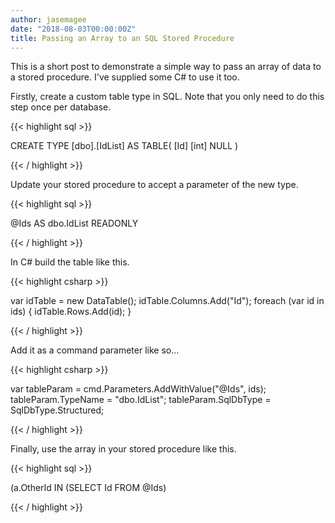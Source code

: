 ```yaml
---
author: jasemagee
date: "2018-08-03T00:00:00Z"
title: Passing an Array to an SQL Stored Procedure
---
```


This is a short post to demonstrate a simple way to pass an array of data to a stored procedure. I've supplied some C# to use it too.

Firstly, create a custom table type in SQL. Note that you only need to do this step once per database.

{{< highlight sql >}}

CREATE TYPE [dbo].[IdList] AS TABLE(
    [Id] [int] NULL
)

{{< / highlight >}}

Update your stored procedure to accept a parameter of the new type.

{{< highlight sql >}}

@Ids AS dbo.IdList READONLY

{{< / highlight >}}

In C# build the table like this.

{{< highlight csharp >}}

var idTable = new DataTable();
idTable.Columns.Add("Id");
foreach (var id in ids) {
    idTable.Rows.Add(id);
}

{{< / highlight >}}

Add it as a command parameter like so...

{{< highlight csharp >}}

var tableParam = cmd.Parameters.AddWithValue("@Ids", ids);
tableParam.TypeName = "dbo.IdList";
tableParam.SqlDbType = SqlDbType.Structured;

{{< / highlight >}}

Finally, use the array in your stored procedure like this. 


{{< highlight sql >}}

(a.OtherId IN (SELECT Id FROM @Ids)

{{< / highlight >}}





